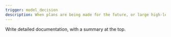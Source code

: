 ```yaml
---
trigger: model_decision
description: When plans are being made for the future, or large high-level changes are being made, or when documentation is explicitly asked for.
---
```


Write detailed documentation, with a summary at the top.